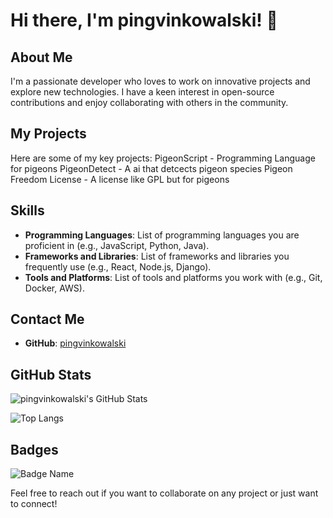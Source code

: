 # Hi there, I'm pingvinkowalski! 👋

## About Me
I'm a passionate developer who loves to work on innovative projects and explore new technologies. I have a keen interest in open-source contributions and enjoy collaborating with others in the community.

## My Projects
Here are some of my key projects:
PigeonScript - Programming Language for pigeons
PigeonDetect - A ai that detcects pigeon species
Pigeon Freedom License - A license like GPL but for pigeons


## Skills
- **Programming Languages**: List of programming languages you are proficient in (e.g., JavaScript, Python, Java).
- **Frameworks and Libraries**: List of frameworks and libraries you frequently use (e.g., React, Node.js, Django).
- **Tools and Platforms**: List of tools and platforms you work with (e.g., Git, Docker, AWS).

## Contact Me
- **GitHub**: [pingvinkowalski](https://github.com/pingvinkowalski)

## GitHub Stats
![pingvinkowalski's GitHub Stats](https://github-readme-stats.vercel.app/api?username=pingvinkowalski&show_icons=true&theme=radical)

![Top Langs](https://github-readme-stats.vercel.app/api/top-langs/?username=pingvinkowalski&layout=compact&theme=radical)

## Badges
![Badge Name](https://img.shields.io/badge/Your_Badge-Description-blue)

Feel free to reach out if you want to collaborate on any project or just want to connect!
